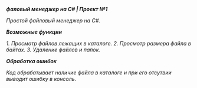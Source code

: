 ***фаловый менеджер на C# | Проект №1***


 *Простой файловый менеджер на C#.*

***Возможные функции***

*1. Просмотр файлов лежащих в каталоге.*
*2. Просмотр размера файла в байтах.*
*3. Удаление файлов и папок.*

***Обработка ошибок***

 *Код обрабатывает наличие файла в каталоге и при его отсутвии выводит ошибку в консоль.*